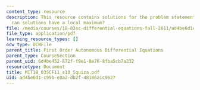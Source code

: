 ```yaml
---
content_type: resource
description: This resource contains solutions for the problem statement related to
  can solutions have a local maximum?
file: /media/courses/18-03sc-differential-equations-fall-2011/ad4be6d1c99be8a2db2f48186a1c9627_MIT18_03SCF11_s10_5quiza.pdf
file_type: application/pdf
learning_resource_types: []
ocw_type: OCWFile
parent_title: First Order Autonomous Differential Equations
parent_type: CourseSection
parent_uid: 6d4be452-872f-f9e1-8e76-8fba5cb7a232
resourcetype: Document
title: MIT18_03SCF11_s10_5quiza.pdf
uid: ad4be6d1-c99b-e8a2-db2f-48186a1c9627
---
```

